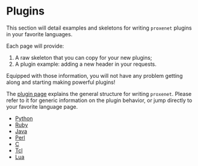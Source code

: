 # Plugins

This section will detail examples and skeletons for writing `proxenet` plugins
in your favorite languages.


Each page will provide:

1. A raw skeleton that you can copy for your new plugins;
2. A plugin example: adding a new header in your requests.


Equipped with those information, you will not have any problem getting along and
starting making powerful plugins!

The [plugin page](../plugin) explains the general structure for writing
`proxenet`. Please refer to it for generic information on the plugin behavior,
or jump directly to your favorite language page.


   - [Python](python.md)
   - [Ruby](ruby.md)
   - [Java](java.md)
   - [Perl](perl.md)
   - [C](c.md)
   - [Tcl](tcl.md)
   - [Lua](lua.md)
